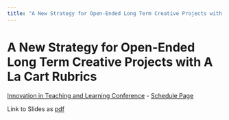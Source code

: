 ```yaml
---
title: "A New Strategy for Open-Ended Long Term Creative Projects with A La Cart Rubrics"
---
```

# A New Strategy for Open-Ended Long Term Creative Projects with A La Cart Rubrics
[Innovation in Teaching and Learning Conference](https://itlc.mst.edu/) - [Schedule Page](https://itlc.mst.edu/abstracts/#2-124-2)

Link to Slides as [pdf](./productionpedagogy.pdf)

